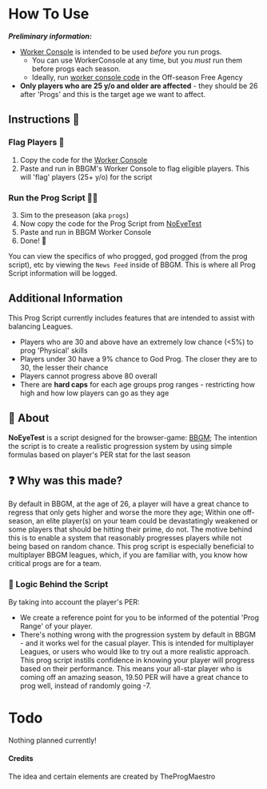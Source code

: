 # How To Use

***Preliminary information:***

- [Worker Console](WorkerConsole.js) is intended to be used *before* you run progs.
  - You can use WorkerConsole at any time, but you *must* run them before progs each season.
  - Ideally, run [worker console code](WorkerConsole.js) in the Off-season Free Agency
- **Only players who are 25 y/o and older are affected** - they should be 26 after 'Progs' and this is the target age we want to affect.

## Instructions 📓

### Flag Players 🚩

1. Copy the code for the [Worker Console](WorkerConsole.js)
2. Paste and run in BBGM's Worker Console to flag eligible players. This will 'flag' players (25+ y/o) for the script

### Run the Prog Script 🏃‍♂️

3. Sim to the preseason (aka `progs`)
4. Now copy the code for the Prog Script from [NoEyeTest](NoEyeTest.js)
5. Paste and run in BBGM Worker Console
6. Done! 👏

You can view the specifics of who progged, god progged (from the prog script), etc by viewing the `News Feed` inside of BBGM. This is where all Prog Script information will be logged.

## Additional Information

This Prog Script currently includes features that are intended to assist with balancing Leagues.

- Players who are 30 and above have an extremely low chance (<5%) to prog 'Physical' skills
- Players under 30 have a 9% chance to God Prog. The closer they are to 30, the lesser their chance
- Players cannot progress above 80 overall
- There are **hard caps** for each age groups prog ranges - restricting how high and how low players can go as they age

## :book: About

**NoEyeTest** is a script designed for the browser-game: [BBGM](http://www.basketball-gm.com); The intention the script is to create a realistic progression system by using simple formulas based on player's PER stat for the last season

## :question: Why was this made?

By default in BBGM, at the age of 26, a player will have a great chance to regress that only gets higher and worse the more they age; Within one off-season, an elite player(s) on your team could be devastatingly weakened or some players that should be hitting their prime, do not. The motive behind this is to enable a system that reasonably progresses players while not being based on random chance. This prog script is especially beneficial to multiplayer BBGM leagues, which, if you are familiar with, you know how critical progs are for a team.

### :brain: Logic Behind the Script

By taking into account the player's PER:

- We create a reference point for you to be informed of the potential 'Prog Range' of your player.
- There's nothing wrong with the progression system by default in BBGM - and it works wel for the casual player. This is intended for multiplayer Leagues, or users who would like to try out a more realistic approach. This prog script instills confidence in knowing your player will progress based on their performance. This means your all-star player who is coming off an amazing season, 19.50 PER will have a great chance to prog well, instead of randomly going -7.

# Todo

Nothing planned currently!

#### Credits

The idea and certain elements are created by TheProgMaestro
